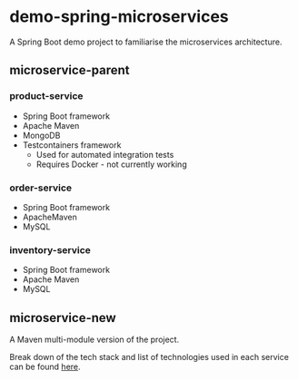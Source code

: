 # demo-spring-microservices

A Spring Boot demo project to familiarise the microservices architecture.


## microservice-parent

### product-service

- Spring Boot framework
- Apache Maven
- MongoDB
- Testcontainers framework 
  - Used for automated integration tests 
  - Requires Docker - not currently working

### order-service

- Spring Boot framework
- ApacheMaven
- MySQL


### inventory-service

- Spring Boot framework
- Apache Maven
- MySQL


## microservice-new
A Maven multi-module version of the project.

Break down of the tech stack and list of technologies used in each service can be found [here](./microservices-new).
